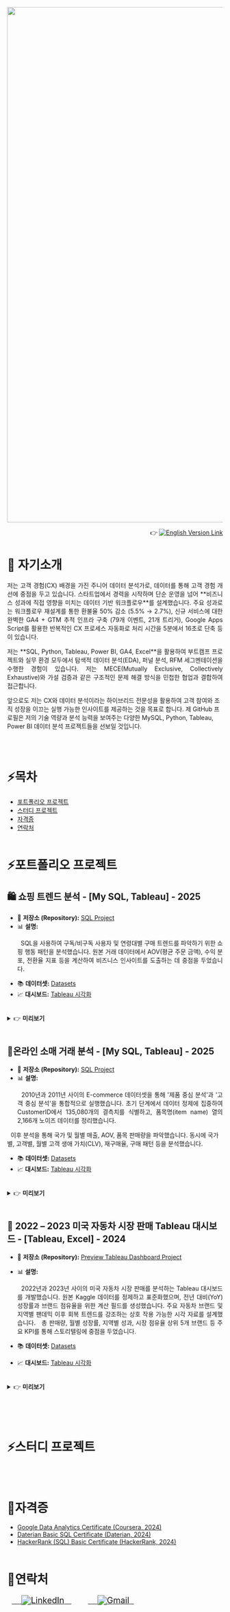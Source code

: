 <img src="https://capsule-render.vercel.app/api?type=waving&height=300&text=데이터%20분석%20포트폴리오&fontSize=50&color=0:ADFF2F,100:7CFC00" width="1200" />

<p align="right">👉
  <a href="https://github.com/JunghyeonAhn" target="_blank">
    <img src="https://img.shields.io/badge/English_Version-blue?style=flat-square" alt="English Version Link"/>
  </a>
</p>


# 🤚 자기소개
<p align="justify">
저는 고객 경험(CX) 배경을 가진 주니어 데이터 분석가로, 데이터를 통해 고객 경험 개선에 중점을 두고 있습니다. 스타트업에서 경력을 시작하며 단순 운영을 넘어 **비즈니스 성과에 직접 영향을 미치는 데이터 기반 워크플로우**를 설계했습니다. 주요 성과로는 워크플로우 재설계를 통한 환불율 50% 감소 (5.5% → 2.7%), 신규 서비스에 대한 완벽한 GA4 + GTM 추적 인프라 구축 (79개 이벤트, 21개 트리거), Google Apps Script를 활용한 반복적인 CX 프로세스 자동화로 처리 시간을 5분에서 16초로 단축 등이 있습니다.
</p>
<p align="justify">
저는 **SQL, Python, Tableau, Power BI, GA4, Excel**을 활용하여 부트캠프 프로젝트와 실무 환경 모두에서 탐색적 데이터 분석(EDA), 퍼널 분석, RFM 세그멘테이션을 수행한 경험이 있습니다. 저는 MECE(Mutually Exclusive, Collectively Exhaustive)와 가설 검증과 같은 구조적인 문제 해결 방식을 민첩한 협업과 결합하여 접근합니다.
</p>
앞으로도 저는 CX와 데이터 분석이라는 하이브리드 전문성을 활용하여 고객 참여와 조직 성장을 이끄는 실행 가능한 인사이트를 제공하는 것을 목표로 합니다. 제 GitHub 프로필은 저의 기술 역량과 분석 능력을 보여주는 다양한 MySQL, Python, Tableau, Power BI 데이터 분석 프로젝트들을 선보일 것입니다.
</p>

<br/><br/>

# ⚡목차
- [포트폴리오 프로젝트](#포트폴리오-프로젝트)
- [스터디 프로젝트](#스터디-프로젝트)
- [자격증](#자격증)
- [연락처](#연락처)
<br/><br/>

# ⚡포트폴리오 프로젝트
## 🛍️ 쇼핑 트렌드 분석 - [My SQL, Tableau] - 2025
- 📂 **저장소 (Repository):** [SQL Project](https://github.com/JunghyeonAhn/SQL-Project-/tree/main/Shopping%20trend%20analysis)
  
- 📊 **설명:**
  <p align="justify">
  SQL을 사용하여 구독/비구독 사용자 및 연령대별 구매 트렌드를 파악하기 위한 쇼핑 행동 패턴을 분석했습니다. 원본 거래 데이터에서 AOV(평균 주문 금액), 수익 분포, 전환율 지표 등을 계산하여 비즈니스 인사이트를 도출하는 데 중점을 두었습니다.
</p>

- 📚 **데이터셋:** [Datasets](https://www.kaggle.com/datasets/iamsouravbanerjee/customer-shopping-trends-dataset/discussion?sort=hotness)
- 📈 **대시보드:** [Tableau 시각화](https://public.tableau.com/views/Shoppingtrendvisual-ing/ShopingTrend?:language=ko-KR&:sid=&:redirect=auth&:display_count=n&:origin=viz_share_link)
<br/>
<details>
<summary>👉 <b>미리보기</b> </summary>
<img width="1686" height="1011" alt="Shoping Trend" src="https://github.com/user-attachments/assets/757b32b7-b3c8-41ef-a7f9-f05a02b84d3b" />

</details>
<br/>

## 🛒온라인 소매 거래 분석 - [My SQL, Tableau] - 2025
- 📂 **저장소 (Repository):** [SQL Project](https://github.com/JunghyeonAhn/SQL-Project-/blob/main/Online%20Retail%20Transaction%20Analysis/README.md)
- 📊 **설명:**
  <p align="justify">
  2010년과 2011년 사이의 E-commerce 데이터셋을 통해 '제품 중심 분석'과 '고객 중심 분석'을 통합적으로 실행했습니다. 초기 단계에서 데이터 정제에 집중하여 CustomerID에서 135,080개의 결측치를 식별하고, 품목명(item name) 열의 2,166개 노이즈 데이터를 정리했습니다.

  이후 분석을 통해 국가 및 월별 매출, AOV, 품목 판매량을 파악했습니다. 동시에 국가별, 고객별, 월별 고객 생애 가치(CLV), 재구매율, 구매 패턴 등을 분석했습니다.
  </p>

- 📚 **데이터셋:** [Datasets](https://www.kaggle.com/datasets/carrie1/ecommerce-data/data)
- 📈 **대시보드:** [Tableau 시각화](https://public.tableau.com/shared/QMXFD7R7Z?:display_count=n&:origin=viz_share_link)
<br/>
<details>
<summary>👉 <b>미리보기</b> </summary>
<img width="1365" height="767" alt="Online retail - Overview" src="https://github.com/user-attachments/assets/ac4d40b6-2cc0-400f-8750-39e498896ca7" />
<img width="1365" height="767" alt="Online retail - Order detail" src="https://github.com/user-attachments/assets/99a13217-7c55-4212-8b5f-4a078c31e3db" />
</details>
<br/>

## 🚗 2022 – 2023 미국 자동차 시장 판매 Tableau 대시보드 - [Tableau, Excel] - 2024
- 📂 **저장소 (Repository):** [Preview Tableau Dashboard Project](https://github.com/JunghyeonAhn/Visualizations/blob/main/assets/Tableau_USA_Car_Market/README.md)
- 📊 **설명:**
  <p align="justify">
  2022년과 2023년 사이의 미국 자동차 시장 판매를 분석하는 Tableau 대시보드를 개발했습니다. 원본 Kaggle 데이터를 정제하고 표준화했으며, 전년 대비(YoY) 성장률과 브랜드 점유율을 위한 계산 필드를 생성했습니다. 주요 자동차 브랜드 및 지역별 팬데믹 이후 회복 트렌드를 강조하는 상호 작용 가능한 시각 자료를 설계했습니다.
  총 판매량, 월별 성장률, 지역별 성과, 시장 점유율 상위 5개 브랜드 등 주요 KPI를 통해 스토리텔링에 중점을 두었습니다.
  </p>

- 📚 **데이터셋:** [Datasets](https://www.kaggle.com/datasets/missionjee/car-sales-report)
- 📈 **대시보드:** [Tableau 시각화](https://public.tableau.com/app/profile/jung.hyeon.ahn/viz/20222023USACarSalesDashboard/2022-2023USACarSalesTrend)
<br/>
<details>
<summary>👉 <b>미리보기</b> </summary>
<b>2022 - 2023 미국 자동차 판매 트렌드</b><br/>
<img width="1799" height="1011" alt="2022 - 2023 USA Car Sales Trend" src="https://github.com/user-attachments/assets/83336646-b878-4fc8-9f8d-65ea592577ff" />
<b>브랜드별 자동차 판매 트렌드</b><br/>
<img width="1799" height="1011" alt="Car Sales Trend by Brand" src="https://github.com/user-attachments/assets/7c26c660-68d9-426d-8112-20cb34a2a118" />
<b>차종별 자동차 판매 트렌드</b><br/>
<img width="1799" height="1011" alt="Car Sales Trend by Car Types" src="https://github.com/user-attachments/assets/e217d33b-8c56-4662-9bcf-031dd82110b8" />
<b>성별 자동차 판매 트렌드</b><br/>
<img width="1799" height="1011" alt="Car Sales Trend by Gender" src="https://github.com/user-attachments/assets/2d1e4205-965c-4c29-96cf-b441063d233c" />
<b>딜러 지역별 판매 트렌드</b><br/>
<img width="1799" height="1011" alt="Sales Trend by Dealer by Region" src="https://github.com/user-attachments/assets/1d471c6d-51e6-48ee-b5b3-63cd8fb9f265" />
</details>
<br/>

<br/><br/>

# ⚡스터디 프로젝트


<br/><br/>

# 📜자격증
- [Google Data Analytics Certificate (Coursera, 2024)](https://github.com/JunghyeonAhn/Junghyeon_Ahn/blob/main/Google%20Data%20Analyst%20Certificate.pdf)
- [Daterian Basic SQL Certificate (Daterian, 2024)](https://github.com/JunghyeonAhn/Junghyeon_Ahn/blob/main/Daterian%20Basic%20SQL%20Certificate.png)
- [HackerRank (SQL) Basic Certificate (HackerRank, 2024)](https://github.com/JunghyeonAhn/Junghyeon_Ahn/blob/main/HakerRank%20basic%20SQL.png)
<br/><br/>

# 🤝연락처
<p align="left" style="zoom:1.4;">
  <a href="https://www.linkedin.com/in/junghyeon-ahn/" target="_blank">
    <img src="https://img.shields.io/badge/LinkedIn-0A66C2?style=for-the-badge&logo=linkedin&logoColor=white" alt="LinkedIn"/>
  </a>
  &nbsp;&nbsp;
  <a href="https://mail.google.com/mail/?view=cm&fs=1&to=ro033026@gmail.com" target="_blank">
    <img src="https://img.shields.io/badge/Gmail-D14836?style=for-the-badge&logo=gmail&logoColor=white" alt="Gmail"/>
  </a>
</p>
